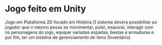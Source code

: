 # Jogo feito em Unity
Jogo em Plataforma 2D focado em História
	O sistema deverá possibilitar ao jogador que o mesmo possa se movimentar, pular, esquivar, interagir com os personagens do jogo, equipar variadas espadas, bestas e armaduras e por fim, ter um sistema de gerenciamento de itens (Inventário).
